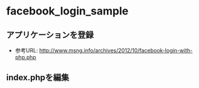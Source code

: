 facebook_login_sample
=====================

## アプリケーションを登録
- 参考URL: http://www.msng.info/archives/2012/10/facebook-login-with-php.php

## index.phpを編集
